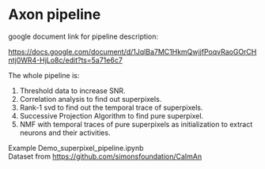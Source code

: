 # Axon pipeline

google document link for pipeline description: 

https://docs.google.com/document/d/1JqlBa7MC1HkmQwjjfPoqvRaoGOrCHntj0WR4-HjLo8c/edit?ts=5a71e6c7

The whole pipeline is:
1. Threshold data to increase SNR.
2. Correlation analysis to find out superpixels.
3. Rank-1 svd to find out the temporal trace of superpixels.
4. Successive Projection Algorithm to find pure superpixel.
5. NMF with temporal traces of pure superpixels as initialization to extract neurons and their activities.

Example Demo_superpixel_pipeline.ipynb <br />
Dataset from https://github.com/simonsfoundation/CaImAn
